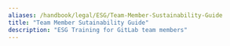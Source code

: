 ```yaml
---
aliases: /handbook/legal/ESG/Team-Member-Sustainability-Guide
title: "Team Member Sutainability Guide"
description: "ESG Training for GitLab team members"
---
```


